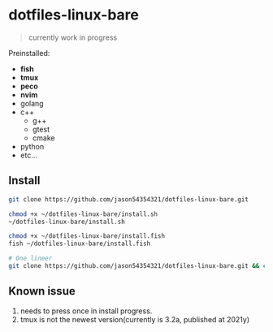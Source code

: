 # dotfiles-linux-bare
> currently work in progress

Preinstalled:
* **fish**
* **tmux**
* **peco**
* **nvim**
* golang
* c++
  * g++
  * gtest
  * cmake
* python
* etc...

## Install
```bash
git clone https://github.com/jason54354321/dotfiles-linux-bare.git

chmod +x ~/dotfiles-linux-bare/install.sh 
~/dotfiles-linux-bare/install.sh

chmod +x ~/dotfiles-linux-bare/install.fish
fish ~/dotfiles-linux-bare/install.fish

# One lineer
git clone https://github.com/jason54354321/dotfiles-linux-bare.git && chmod +x ~/dotfiles-linux-bare/install.sh && chmod +x ~/dotfiles-linux-bare/install.fish && ~/dotfiles-linux-bare/install.sh && fish ~/dotfiles-linux-bare/install.fish
```

## Known issue
1. needs to press <c-d> once in install progress.
2. tmux is not the newest version(currently is 3.2a, published at 2021y)
